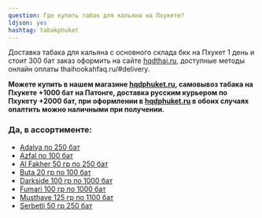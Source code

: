 ```yaml
---
question: Где купить табак для кальяна на Пхукете?
ldjson: yes 
hashtag: tabakphuket
---
```


Доставка табака для кальяна с основного склада бкк на Пхукет 1 день и стоит 300 бат заказ оформить на сайте [hqdthai.ru](https://hqdthai.ru/kalyan/kalyany/), доступные методы онлайн оплаты thaihookahfaq.ru/#delivery.

**Можете купить в нашем магазине [hqdphuket.ru](https://hqdphuket.ru/tabak), самовывоз табака на Пхукете +1000 бат на Патонге, доставка русским курьером по Пхукету +2000 бат, при оформлении в  [hqdphuket.ru](https://hqdphuket.ru/tabak) в обоих случаях опалтить можно наличными при получении.** 

### Да, в ассортименте:

* [Adalya по 250 бат](https://hqdphuket.ru/tabak/adalya)
* [Azfal по 100 бат](https://hqdphuket.ru/tabak/Afzal)
* [Al Fakher 50 гр по 250 бат](https://hqdphuket.ru/tabak/alfakher)
* [Buta 20 гр по 100 бат](https://hqdphuket.ru/tabak/buta)
* [Darkside 100 гр по 1000 бат](https://hqdphuket.ru/tabak/darkside)
* [Fumari 100 гр по 1000 бат](https://hqdphuket.ru/tabak/fumari)
* [Musthave 125 гр по 1100 бат](https://hqdphuket.ru/tabak/mustHave)
* [Serbetli 50 гр 250 бат](https://hqdphuket.ru/tabak/serbetli)

